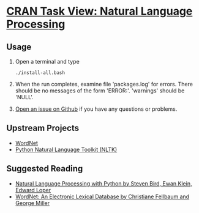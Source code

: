 # [CRAN Task View: Natural Language Processing](http://cran.r-project.org/web/views/NaturalLanguageProcessing.html)

## Usage

1. Open a terminal and type

	```
	./install-all.bash
	```
1. When the run completes, examine file 'packages.log' for errors. There should be no messages of the form 'ERROR:'. 'warnings' should be 'NULL'.
1. [Open an issue on Github](https://github.com/znmeb/Computational-Journalism-Publishers-Workbench/issues/new) if you have any questions or problems.

## Upstream Projects
* [WordNet](http://wordnet.princeton.edu/)
* [Python Natural Language Toolkit (NLTK)](http://nltk.org/)

## Suggested Reading
* [Natural Language Processing with Python by Steven Bird, Ewan Klein, Edward Loper](http://j.mp/Xhc0cs)
* [WordNet: An Electronic Lexical Database by Christiane Fellbaum and George Miller](http://j.mp/12n7qkQ)
